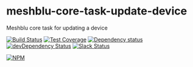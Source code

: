 # meshblu-core-task-update-device
Meshblu core task for updating a device

[![Build Status](https://travis-ci.org/octoblu/meshblu-core-task-update-device.svg?branch=master)](https://travis-ci.org/octoblu/meshblu-core-task-update-device)
[![Test Coverage](https://codecov.io/gh/octoblu/meshblu-core-task-update-device/branch/master/graph/badge.svg)](https://codecov.io/gh/octoblu/meshblu-core-task-update-device)
[![Dependency status](http://img.shields.io/david/octoblu/meshblu-core-task-update-device.svg?style=flat)](https://david-dm.org/octoblu/meshblu-core-task-update-device)
[![devDependency Status](http://img.shields.io/david/dev/octoblu/meshblu-core-task-update-device.svg?style=flat)](https://david-dm.org/octoblu/meshblu-core-task-update-device#info=devDependencies)
[![Slack Status](http://community-slack.octoblu.com/badge.svg)](http://community-slack.octoblu.com)

[![NPM](https://nodei.co/npm/meshblu-core-task-update-device.svg?style=flat)](https://npmjs.org/package/meshblu-core-task-update-device)

